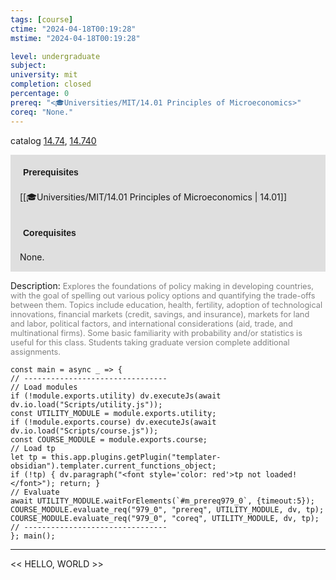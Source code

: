 ```yaml
---
tags: [course]
ctime: "2024-04-18T00:19:28"
mstime: "2024-04-18T00:19:28"

level: undergraduate
subject: 
university: mit
completion: closed
percentage: 0
prereq: "<🎓Universities/MIT/14.01 Principles of Microeconomics>"
coreq: "None."
---
```


catalog [14.74](http://student.mit.edu/catalog/m14b.html#14.74), [14.740](http://student.mit.edu/catalog/m14b.html#14.740)

<span style="display: block; padding: 15px; background-color: rgb(100, 100, 100, 0.2);"><font id="m_prereq979_0" style="display: block; font-family: Arial, sans-serif; font-weight: bold; padding: 5px">Prerequisites</font><br><span id="prereq979_0">[[🎓Universities/MIT/14.01 Principles of Microeconomics | 14.01]]</span></span>
<span style="display: block; padding: 15px; background-color: rgb(100, 100, 100, 0.2);"><font id="m_coreq979_0" style="display: block; font-family: Arial, sans-serif; font-weight: bold; padding: 5px">Corequisites</font><br><span id="coreq979_0">None.</span></span>

<font style="">Description:</font>
<font style="color: grey; font-size: 0.8rem;">Explores the foundations of policy making in developing countries, with the goal of spelling out various policy options and quantifying the trade-offs between them. Topics include education, health, fertility, adoption of technological innovations, financial markets (credit, savings, and insurance), markets for land and labor, political factors, and international considerations (aid, trade, and multinational firms). Some basic familiarity with probability and/or statistics is useful for this class. Students taking graduate version complete additional assignments.</font>

```dataviewjs
const main = async _ => {
// --------------------------------
// Load modules
if (!module.exports.utility) dv.executeJs(await dv.io.load("Scripts/utility.js"));
const UTILITY_MODULE = module.exports.utility;
if (!module.exports.course) dv.executeJs(await dv.io.load("Scripts/course.js"));
const COURSE_MODULE = module.exports.course;
// Load tp
let tp = this.app.plugins.getPlugin("templater-obsidian").templater.current_functions_object;
if (!tp) { dv.paragraph("<font style='color: red'>tp not loaded!</font>"); return; }
// Evaluate
await UTILITY_MODULE.waitForElements(`#m_prereq979_0`, {timeout:5});
COURSE_MODULE.evaluate_req("979_0", "prereq", UTILITY_MODULE, dv, tp);
COURSE_MODULE.evaluate_req("979_0", "coreq", UTILITY_MODULE, dv, tp);
// --------------------------------
}; main();
```

---

<< HELLO, WORLD >>

